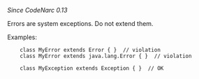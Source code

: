 
*Since CodeNarc 0.13*

Errors are system exceptions. Do not extend them.

Examples:

```
    class MyError extends Error { }  // violation
    class MyError extends java.lang.Error { }  // violation

    class MyException extends Exception { }  // OK
```

